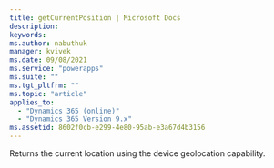 ```yaml
---
title: getCurrentPosition | Microsoft Docs
description:
keywords:
ms.author: nabuthuk
manager: kvivek
ms.date: 09/08/2021
ms.service: "powerapps"
ms.suite: ""
ms.tgt_pltfrm: ""
ms.topic: "article"
applies_to:
  - "Dynamics 365 (online)"
  - "Dynamics 365 Version 9.x"
ms.assetid: 8602f0cb-e299-4e80-95ab-e3a67d4b3156
---
```


Returns the current location using the device geolocation capability.
